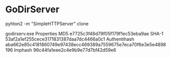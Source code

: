 # GoDirServer
pyhton2 -m "SimpleHTTPServer" clone 

godirserv.exe Properties
MD5	e7725c3f48d79f05f179f1ec53eba9ae
SHA-1	53af2a1ef255cece3171831387daa7dc4466a0c1
Authentihash	aba662e85c4181860749e97438ecc469389a7559675e7eca70f6e3e5e4898196
Imphash	96c44fa1eee2c4e9b9e77d7bf42d59e6
